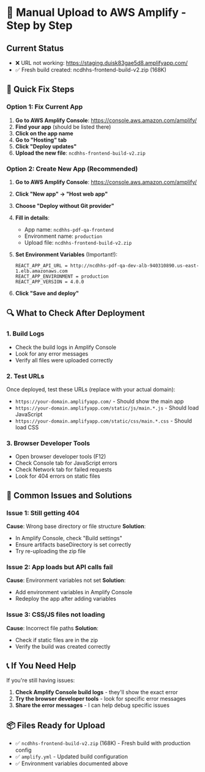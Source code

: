 # 🚀 Manual Upload to AWS Amplify - Step by Step

## Current Status
- ❌ URL not working: https://staging.duisk83gae5d8.amplifyapp.com/
- ✅ Fresh build created: ncdhhs-frontend-build-v2.zip (168K)

## 🎯 Quick Fix Steps

### Option 1: Fix Current App
1. **Go to AWS Amplify Console**: https://console.aws.amazon.com/amplify/
2. **Find your app** (should be listed there)
3. **Click on the app name**
4. **Go to "Hosting" tab**
5. **Click "Deploy updates"**
6. **Upload the new file**: `ncdhhs-frontend-build-v2.zip`

### Option 2: Create New App (Recommended)
1. **Go to AWS Amplify Console**: https://console.aws.amazon.com/amplify/
2. **Click "New app" → "Host web app"**
3. **Choose "Deploy without Git provider"**
4. **Fill in details**:
   - App name: `ncdhhs-pdf-qa-frontend`
   - Environment name: `production`
   - Upload file: `ncdhhs-frontend-build-v2.zip`

5. **Set Environment Variables** (Important!):
   ```
   REACT_APP_API_URL = http://ncdhhs-pdf-qa-dev-alb-940310890.us-east-1.elb.amazonaws.com
   REACT_APP_ENVIRONMENT = production
   REACT_APP_VERSION = 4.0.0
   ```

6. **Click "Save and deploy"**

## 🔍 What to Check After Deployment

### 1. Build Logs
- Check the build logs in Amplify Console
- Look for any error messages
- Verify all files were uploaded correctly

### 2. Test URLs
Once deployed, test these URLs (replace with your actual domain):
- `https://your-domain.amplifyapp.com/` - Should show the main app
- `https://your-domain.amplifyapp.com/static/js/main.*.js` - Should load JavaScript
- `https://your-domain.amplifyapp.com/static/css/main.*.css` - Should load CSS

### 3. Browser Developer Tools
- Open browser developer tools (F12)
- Check Console tab for JavaScript errors
- Check Network tab for failed requests
- Look for 404 errors on static files

## 🚨 Common Issues and Solutions

### Issue 1: Still getting 404
**Cause**: Wrong base directory or file structure
**Solution**: 
- In Amplify Console, check "Build settings"
- Ensure artifacts baseDirectory is set correctly
- Try re-uploading the zip file

### Issue 2: App loads but API calls fail
**Cause**: Environment variables not set
**Solution**: 
- Add environment variables in Amplify Console
- Redeploy the app after adding variables

### Issue 3: CSS/JS files not loading
**Cause**: Incorrect file paths
**Solution**: 
- Check if static files are in the zip
- Verify the build was created correctly

## 📞 If You Need Help

If you're still having issues:
1. **Check Amplify Console build logs** - they'll show the exact error
2. **Try the browser developer tools** - look for specific error messages
3. **Share the error messages** - I can help debug specific issues

## 📦 Files Ready for Upload
- ✅ `ncdhhs-frontend-build-v2.zip` (168K) - Fresh build with production config
- ✅ `amplify.yml` - Updated build configuration
- ✅ Environment variables documented above
